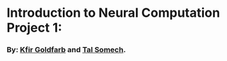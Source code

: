 # Introduction to Neural Computation Project 1:
### By: [Kfir Goldfarb](https://github.com/kggold4) and [Tal Somech](https://github.com/TalSomech).

